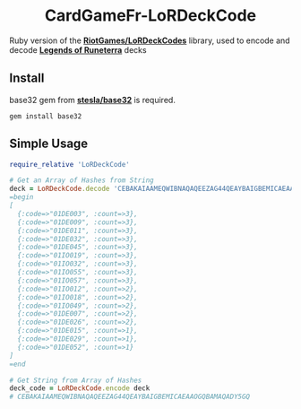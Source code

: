 <h1 align="center">CardGameFr-LoRDeckCode</h1>

Ruby version of the [**RiotGames/LoRDeckCodes**](https://github.com/RiotGames/LoRDeckCodes/) library, used to encode and decode [**Legends of Runeterra**](http://playruneterra.com) decks

## Install

base32 gem from [**stesla/base32**](https://github.com/stesla/base32/) is required. 
```
gem install base32
```
## Simple Usage
```ruby
require_relative 'LoRDeckCode'

# Get an Array of Hashes from String
deck = LoRDeckCode.decode 'CEBAKAIAAMEQWIBNAQAQEEZAG44QEAYBAIGBEMICAEAAOGQBAMAQADY5GQ'
=begin
[
  {:code=>"01DE003", :count=>3},
  {:code=>"01DE009", :count=>3},
  {:code=>"01DE011", :count=>3},
  {:code=>"01DE032", :count=>3},
  {:code=>"01DE045", :count=>3},
  {:code=>"01IO019", :count=>3},
  {:code=>"01IO032", :count=>3},
  {:code=>"01IO055", :count=>3},
  {:code=>"01IO057", :count=>3},
  {:code=>"01IO012", :count=>2},
  {:code=>"01IO018", :count=>2},
  {:code=>"01IO049", :count=>2},
  {:code=>"01DE007", :count=>2},
  {:code=>"01DE026", :count=>2},
  {:code=>"01DE015", :count=>1},
  {:code=>"01DE029", :count=>1},
  {:code=>"01DE052", :count=>1}
]
=end

# Get String from Array of Hashes
deck_code = LoRDeckCode.encode deck
# CEBAKAIAAMEQWIBNAQAQEEZAG44QEAYBAIGBEMICAEAAOGQBAMAQADY5GQ
```